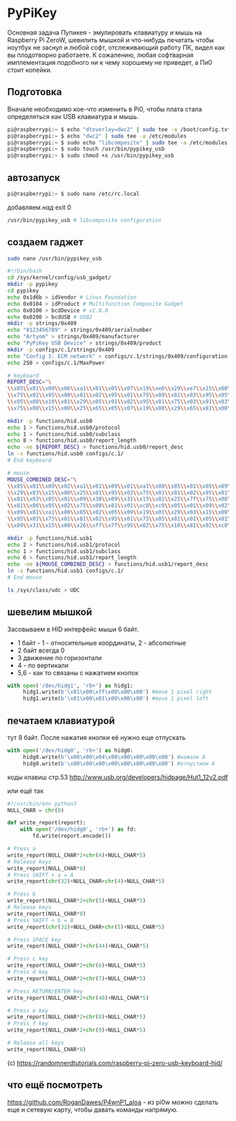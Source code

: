 # PyPiKey
Основная задача Пупикея - эмулировать клавиатуру и мышь на Raspberry Pi ZeroW, шевилить мышкой и что-нибудь печатать чтобы ноутбук не заснул и любой софт, отслеживающий работу ПК, видел как вы плодотворно работаете. К сожалению, любая софтварная имплементация подобного ни к чему хорошему не приведет, а Пи0 стоит копейки. 

## Подготовка
Вначале необходимо кое-что изменить в Pi0, чтобы плата стала определяться как USB клавиатура и мышь. 

```bash
pi@raspberrypi:~ $ echo "dtoverlay=dwc2" | sudo tee -a /boot/config.txt
pi@raspberrypi:~ $ echo "dwc2" | sudo tee -a /etc/modules
pi@raspberrypi:~ $ sudo echo "libcomposite" | sudo tee -a /etc/modules
pi@raspberrypi:~ $ sudo touch /usr/bin/pypikey_usb
pi@raspberrypi:~ $ sudo chmod +x /usr/bin/pypikey_usb
```

## автозапуск
```bash
pi@raspberrypi:~ $ sudo nano /etc/rc.local
```
добавляем *над* exit 0
```bash
/usr/bin/pypikey_usb # libcomposite configuration
```

## cоздаем гаджет
```bash
sudo nano /usr/bin/pypikey_usb
```
```bash
#!/bin/bash
cd /sys/kernel/config/usb_gadget/
mkdir -p pypikey
cd pypikey
echo 0x1d6b > idVendor # Linux Foundation
echo 0x0104 > idProduct # Multifunction Composite Gadget
echo 0x0100 > bcdDevice # v1.0.0
echo 0x0200 > bcdUSB # USB2
mkdir -p strings/0x409
echo "0123456789" > strings/0x409/serialnumber
echo "Artyom" > strings/0x409/manufacturer
echo "PyPiKey USB Device" > strings/0x409/product
mkdir -p configs/c.1/strings/0x409
echo "Config 1: ECM network" > configs/c.1/strings/0x409/configuration
echo 250 > configs/c.1/MaxPower

# keyboard
REPORT_DESC="\
\\x05\\x01\\x09\\x06\\xa1\\x01\\x05\\x07\\x19\\xe0\\x29\\xe7\\x15\\x00\\x25\\x01\
\\x75\\x01\\x95\\x08\\x81\\x02\\x95\\x01\\x75\\x08\\x81\\x03\\x95\\x05\\x75\\x01\
\\x05\\x08\\x19\\x01\\x29\\x05\\x91\\x02\\x95\\x01\\x75\\x03\\x91\\x03\\x95\\x06\
\\x75\\x08\\x15\\x00\\x25\\x65\\x05\\x07\\x19\\x00\\x29\\x65\\x81\\x00\\xc0"

mkdir -p functions/hid.usb0
echo 1 > functions/hid.usb0/protocol
echo 1 > functions/hid.usb0/subclass
echo 8 > functions/hid.usb0/report_length
echo -ne ${REPORT_DESC} > functions/hid.usb0/report_desc
ln -s functions/hid.usb0 configs/c.1/
# End keyboard

# mouse
MOUSE_COMBINED_DESC="\
\\x05\\x01\\x09\\x02\\xa1\\x01\\x09\\x01\\xa1\\x00\\x85\\x01\\x05\\x09\\x19\\x01\
\\x29\\x03\\x15\\x00\\x25\\x01\\x95\\x03\\x75\\x01\\x81\\x02\\x95\\x01\\x75\\x05\
\\x81\\x03\\x05\\x01\\x09\\x30\\x09\\x31\\x15\\x81\\x25\\x7f\\x75\\x08\\x95\\x02\
\\x81\\x06\\x95\\x02\\x75\\x08\\x81\\x01\\xc0\\xc0\\x05\\x01\\x09\\x02\\xa1\\x01\
\\x09\\x01\\xa1\\x00\\x85\\x02\\x05\\x09\\x19\\x01\\x29\\x03\\x15\\x00\\x25\\x01\
\\x95\\x03\\x75\\x01\\x81\\x02\\x95\\x01\\x75\\x05\\x81\\x01\\x05\\x01\\x09\\x30\
\\x09\\x31\\x15\\x00\\x26\\xff\\x7f\\x95\\x02\\x75\\x10\\x81\\x02\\xc0\\xc0"

mkdir -p functions/hid.usb1
echo 2 > functions/hid.usb1/protocol
echo 1 > functions/hid.usb1/subclass
echo 6 > functions/hid.usb1/report_length
echo -ne ${MOUSE_COMBINED_DESC} > functions/hid.usb1/report_desc
ln -s functions/hid.usb1 configs/c.1/
# End mouse

ls /sys/class/udc > UDC
```



## шевелим мышкой
Засовываем в HID интерфейс мыши 6 байт.
* 1 байт - 1 - относительные координаты, 2 - абсолютные
* 2 байт всегда 0
* 3 движение по горизонтали
* 4 - по вертикали
* 5,6 - как то связаны с нажатием кнопок

```python
with open('/dev/hidg1', 'rb+') as hidg1:
     hidg1.write(b'\x01\x00\xff\x00\x00\x00') #move 1 pixel right
     hidg1.write(b'\x01\x00\x01\x00\x00\x00') #move 1 pixel left
```
## печатаем клавиатурой
тут 8 байт. После нажатия кнопки её нужно еще отпускать 

```python
with open('/dev/hidg0', 'rb+') as hidg0:
     hidg0.write(b'\x00\x00\x04\x00\x00\x00\x00\x00') #нажали А
     hidg0.write(b'\x00\x00\x00\x00\x00\x00\x00\x00') #отпустили А
```

коды клавиш стр.53 http://www.usb.org/developers/hidpage/Hut1_12v2.pdf

или ещё так
```python
#!/usr/bin/env python3
NULL_CHAR = chr(0)

def write_report(report):
    with open('/dev/hidg0', 'rb+') as fd:
        fd.write(report.encode())

# Press a
write_report(NULL_CHAR*2+chr(4)+NULL_CHAR*5)
# Release keys
write_report(NULL_CHAR*8)
# Press SHIFT + a = A
write_report(chr(32)+NULL_CHAR+chr(4)+NULL_CHAR*5)

# Press b
write_report(NULL_CHAR*2+chr(5)+NULL_CHAR*5)
# Release keys
write_report(NULL_CHAR*8)
# Press SHIFT + b = B
write_report(chr(32)+NULL_CHAR+chr(5)+NULL_CHAR*5)

# Press SPACE key
write_report(NULL_CHAR*2+chr(44)+NULL_CHAR*5)

# Press c key
write_report(NULL_CHAR*2+chr(6)+NULL_CHAR*5)
# Press d key
write_report(NULL_CHAR*2+chr(7)+NULL_CHAR*5)

# Press RETURN/ENTER key
write_report(NULL_CHAR*2+chr(40)+NULL_CHAR*5)

# Press e key
write_report(NULL_CHAR*2+chr(8)+NULL_CHAR*5)
# Press f key
write_report(NULL_CHAR*2+chr(9)+NULL_CHAR*5)

# Release all keys
write_report(NULL_CHAR*8)
```
(c) https://randomnerdtutorials.com/raspberry-pi-zero-usb-keyboard-hid/

## что ещё посмотреть
https://github.com/RoganDawes/P4wnP1_aloa - из pi0w можно сделать еще и сетевую карту, чтобы давать команды напрямую. 

